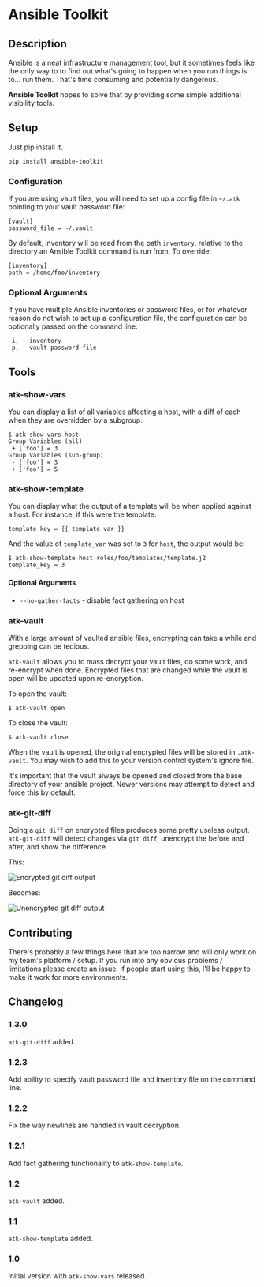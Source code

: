 Ansible Toolkit
===============

Description
-----------

Ansible is a neat infrastructure management tool, but it sometimes feels
like the only way to to find out what's going to happen when you run things
is to... run them.  That's time consuming and potentially dangerous.

**Ansible Toolkit** hopes to solve that by providing some simple additional
visibility tools. 

Setup
-----

Just pip install it.

    pip install ansible-toolkit

### Configuration ###

If you are using vault files, you will need to set up a config file in `~/.atk`
pointing to your vault password file:

    [vault]
    password_file = ~/.vault

By default, inventory will be read from the path `inventory`, relative to the
directory an Ansible Toolkit command is run from.  To override:

    [inventory]
    path = /home/foo/inventory

### Optional Arguments ###

If you have multiple Ansible inventories or password files, or for whatever reason do not wish to set up a configuration file, the configuration can be optionally passed on the command line:

    -i, --inventory
    -p, --vault-password-file

Tools
-----

### atk-show-vars ###

You can display a list of all variables affecting a host, with a diff of each 
when they are overridden by a subgroup.

    $ atk-show-vars host
    Group Variables (all)
     + ['foo'] = 3
    Group Variables (sub-group)
     - ['foo'] = 3
     + ['foo'] = 5

### atk-show-template ###

You can display what the output of a template will be when applied against a 
host.  For instance, if this were the template:

    template_key = {{ template_var }}

And the value of `template_var` was set to `3` for `host`, the output would be:

    $ atk-show-template host roles/foo/templates/template.j2
    template_key = 3

#### Optional Arguments ####

 * `--no-gather-facts` - disable fact gathering on host

### atk-vault ###

With a large amount of vaulted ansible files, encrypting can take
a while and grepping can be tedious.

`atk-vault` allows you to mass decrypt your vault files, do some
work, and re-encrypt when done.  Encrypted files that are changed
while the vault is open will be updated upon re-encryption.

To open the vault:

	$ atk-vault open

To close the vault:

	$ atk-vault close

When the vault is opened, the original encrypted files will be stored in `.atk-vault`.  You may wish to add this to your version
control system's ignore file.

It's important that the vault always be opened and closed from the
base directory of your ansible project.  Newer versions may attempt
to detect and force this by default.

### atk-git-diff ###

Doing a `git diff` on encrypted files produces some pretty useless output.  
`atk-git-diff` will detect changes via `git diff`, unencrypt the before and 
after, and show the difference.

This:

   ![Encrypted git diff output](https://github.com/dellis23/ansible-toolkit/blob/master/img/git-diff-encrypted.png)

Becomes:

   ![Unencrypted git diff output](https://github.com/dellis23/ansible-toolkit/blob/master/img/git-diff-unencrypted.png)


Contributing
------------

There's probably a few things here that are too narrow and will only work
on my team's platform / setup.  If you run into any obvious problems / 
limitations please create an issue.  If people start using this, I'll be happy
to make it work for more environments.

Changelog
---------

### 1.3.0 ###

`atk-git-diff` added.

### 1.2.3 ###

Add ability to specify vault password file and inventory file on the command 
line.

### 1.2.2 ###

Fix the way newlines are handled in vault decryption.

### 1.2.1 ###

Add fact gathering functionality to `atk-show-template`.

### 1.2 ###

`atk-vault` added.

### 1.1 ###

`atk-show-template` added.

### 1.0 ###

Initial version with `atk-show-vars` released.
